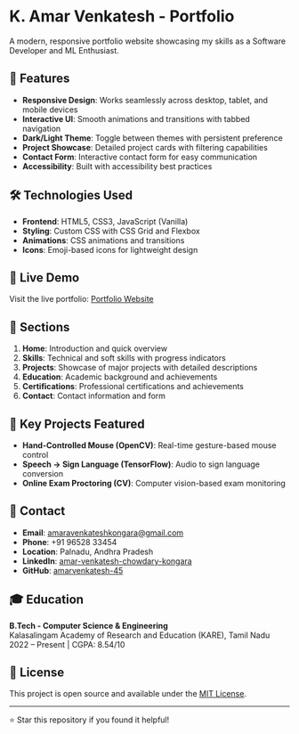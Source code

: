 # K. Amar Venkatesh - Portfolio

A modern, responsive portfolio website showcasing my skills as a Software Developer and ML Enthusiast.

## 🌟 Features

- **Responsive Design**: Works seamlessly across desktop, tablet, and mobile devices
- **Interactive UI**: Smooth animations and transitions with tabbed navigation
- **Dark/Light Theme**: Toggle between themes with persistent preference
- **Project Showcase**: Detailed project cards with filtering capabilities
- **Contact Form**: Interactive contact form for easy communication
- **Accessibility**: Built with accessibility best practices

## 🛠️ Technologies Used

- **Frontend**: HTML5, CSS3, JavaScript (Vanilla)
- **Styling**: Custom CSS with CSS Grid and Flexbox
- **Animations**: CSS animations and transitions
- **Icons**: Emoji-based icons for lightweight design

## 🚀 Live Demo

Visit the live portfolio: [Portfolio Website](https://amaravenkatesh45.github.io/Amars-Portfolio/)

## 📱 Sections

1. **Home**: Introduction and quick overview
2. **Skills**: Technical and soft skills with progress indicators
3. **Projects**: Showcase of major projects with detailed descriptions
4. **Education**: Academic background and achievements
5. **Certifications**: Professional certifications and achievements
6. **Contact**: Contact information and form

## 🎯 Key Projects Featured

- **Hand-Controlled Mouse (OpenCV)**: Real-time gesture-based mouse control
- **Speech → Sign Language (TensorFlow)**: Audio to sign language conversion
- **Online Exam Proctoring (CV)**: Computer vision-based exam monitoring

## 📧 Contact

- **Email**: amaravenkateshkongara@gmail.com
- **Phone**: +91 96528 33454
- **Location**: Palnadu, Andhra Pradesh
- **LinkedIn**: [amar-venkatesh-chowdary-kongara](https://linkedin.com/in/amar-venkatesh-chowdary-kongara)
- **GitHub**: [amarvenkatesh-45](https://github.com/amarvenkatesh-45)

## 🎓 Education

**B.Tech - Computer Science & Engineering**  
Kalasalingam Academy of Research and Education (KARE), Tamil Nadu  
2022 – Present | CGPA: 8.54/10

## 📄 License

This project is open source and available under the [MIT License](LICENSE).

---

⭐ Star this repository if you found it helpful!

